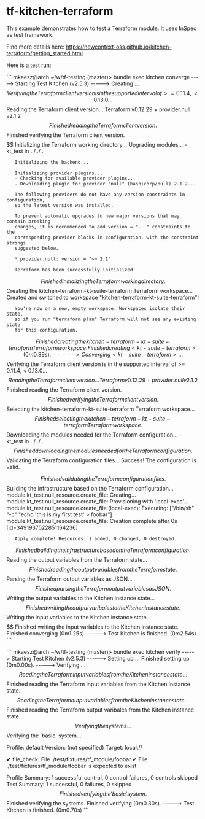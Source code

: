 # tf-kitchen-terraform

This example demonstrates how to test a Terraform module. It uses InSpec as test  framework.

Find more details here: https://newcontext-oss.github.io/kitchen-terraform/getting_started.html

Here is a test run:

´´´
mkaesz@arch ~/w/tf-testing (master)> bundle exec kitchen converge
-----> Starting Test Kitchen (v2.5.3)
-----> Creating <kt-suite-terraform>...
$$$$$$ Verifying the Terraform client version is in the supported interval of >= 0.11.4, < 0.13.0...
$$$$$$ Reading the Terraform client version...
       Terraform v0.12.29
       + provider.null v2.1.2
$$$$$$ Finished reading the Terraform client version.
$$$$$$ Finished verifying the Terraform client version.
$$$$$$ Initializing the Terraform working directory...
       Upgrading modules...
       - kt_test in ../../..

       Initializing the backend...

       Initializing provider plugins...
       - Checking for available provider plugins...
       - Downloading plugin for provider "null" (hashicorp/null) 2.1.2...

       The following providers do not have any version constraints in configuration,
       so the latest version was installed.

       To prevent automatic upgrades to new major versions that may contain breaking
       changes, it is recommended to add version = "..." constraints to the
       corresponding provider blocks in configuration, with the constraint strings
       suggested below.

       * provider.null: version = "~> 2.1"

       Terraform has been successfully initialized!
$$$$$$ Finished initializing the Terraform working directory.
$$$$$$ Creating the kitchen-terraform-kt-suite-terraform Terraform workspace...
       Created and switched to workspace "kitchen-terraform-kt-suite-terraform"!

       You're now on a new, empty workspace. Workspaces isolate their state,
       so if you run "terraform plan" Terraform will not see any existing state
       for this configuration.
$$$$$$ Finished creating the kitchen-terraform-kt-suite-terraform Terraform workspace.
       Finished creating <kt-suite-terraform> (0m0.89s).
-----> Converging <kt-suite-terraform>...
$$$$$$ Verifying the Terraform client version is in the supported interval of >= 0.11.4, < 0.13.0...
$$$$$$ Reading the Terraform client version...
       Terraform v0.12.29
       + provider.null v2.1.2
$$$$$$ Finished reading the Terraform client version.
$$$$$$ Finished verifying the Terraform client version.
$$$$$$ Selecting the kitchen-terraform-kt-suite-terraform Terraform workspace...
$$$$$$ Finished selecting the kitchen-terraform-kt-suite-terraform Terraform workspace.
$$$$$$ Downloading the modules needed for the Terraform configuration...
       - kt_test in ../../..
$$$$$$ Finished downloading the modules needed for the Terraform configuration.
$$$$$$ Validating the Terraform configuration files...
       Success! The configuration is valid.

$$$$$$ Finished validating the Terraform configuration files.
$$$$$$ Building the infrastructure based on the Terraform configuration...
       module.kt_test.null_resource.create_file: Creating...
       module.kt_test.null_resource.create_file: Provisioning with 'local-exec'...
       module.kt_test.null_resource.create_file (local-exec): Executing: ["/bin/sh" "-c" "echo 'this is my first test' > foobar"]
       module.kt_test.null_resource.create_file: Creation complete after 0s [id=3491937522851164236]

       Apply complete! Resources: 1 added, 0 changed, 0 destroyed.
$$$$$$ Finished building the infrastructure based on the Terraform configuration.
$$$$$$ Reading the output variables from the Terraform state...
$$$$$$ Finished reading the output variables from the Terraform state.
$$$$$$ Parsing the Terraform output variables as JSON...
$$$$$$ Finished parsing the Terraform output variables as JSON.
$$$$$$ Writing the output variables to the Kitchen instance state...
$$$$$$ Finished writing the output varibales to the Kitchen instance state.
$$$$$$ Writing the input variables to the Kitchen instance state...
$$$$$$ Finished writing the input variables to the Kitchen instance state.
       Finished converging <kt-suite-terraform> (0m1.25s).
-----> Test Kitchen is finished. (0m2.54s)
´´´

´´´
mkaesz@arch ~/w/tf-testing (master)> bundle exec kitchen verify
-----> Starting Test Kitchen (v2.5.3)
-----> Setting up <kt-suite-terraform>...
       Finished setting up <kt-suite-terraform> (0m0.00s).
-----> Verifying <kt-suite-terraform>...
$$$$$$ Reading the Terraform input variables from the Kitchen instance state...
$$$$$$ Finished reading the Terraform input variables from the Kitchen instance state.
$$$$$$ Reading the Terraform output variables from the Kitchen instance state...
$$$$$$ Finished reading the Terraform output varibales from the Kitchen instance state.
$$$$$$ Verifying the systems...
$$$$$$ Verifying the 'basic' system...

Profile: default
Version: (not specified)
Target:  local://

  ✔  file_check: File ./test/fixtures/tf_module/foobar
     ✔  File ./test/fixtures/tf_module/foobar is expected to exist


Profile Summary: 1 successful control, 0 control failures, 0 controls skipped
Test Summary: 1 successful, 0 failures, 0 skipped
$$$$$$ Finished verifying the 'basic' system.
$$$$$$ Finished verifying the systems.
       Finished verifying <kt-suite-terraform> (0m0.30s).
-----> Test Kitchen is finished. (0m0.70s)
´´´

